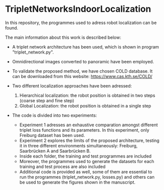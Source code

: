 # TripletNetworksIndoorLocalization

In this repository, the programmes used to adress robot localization can be found.

The main information about this work is described below:

- A triplet network architecture has been used, which is shown in program "triplet_network.py".
- Omnidirectional images converted to panoramic have been employed. 
- To validate the proposed method, we have chosen COLD database. It can be downloaded from this website: https://www.cas.kth.se/COLD/
- Two different localization approaches have been adressed:
  1. Hierarchical localization: the robot position is obtained in two steps (coarse step and fine step)
  2. Global Localization: the robot position is obtained in a single step
  
- The code is divided into two experiments: 
  * Experiment 1 adresses an exhaustive comparation amongst different triplet loss functions and its parameters. In this experiment, only Freiburg dataset has been used.
  * Experiment 2 explores the limits of the proposed architecture, testing it in three different environments simultaneously: Freiburg, Saarbrücken A and Saarbrücken B.
  * Inside each folder, the training and test programmes are included
  * Moreover, the programmes used to generate the datasets for each training and test process are also included
  * Additional code is provided as well, some of them are essential to run the programmes (triplet_network.py, losses.py) and others can be used to generate the figures shown in the manuscript.
 
